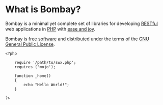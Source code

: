 # What is Bombay?

Bombay is a minimal yet complete set of libraries for developing [RESTful][1] web applications in [PHP][2] with [ease and joy][3].

Bombay is [free software][4] and distributed under the terms of the [GNU General Public License][5].


	<?php

		require '/path/to/swx.php';
		requires ('mojo');

		function _home()
		{
			echo "Hello World!";
		}

	?>

[1]: http://www.ics.uci.edu/~fielding/pubs/dissertation/rest_arch_style.htm
[2]: http://php.net/
[3]: http://www.exampler.com/ease-and-joy.html
[4]: http://www.gnu.org/philosophy/free-sw.html
[5]: http://www.gnu.org/licenses/gpl.html